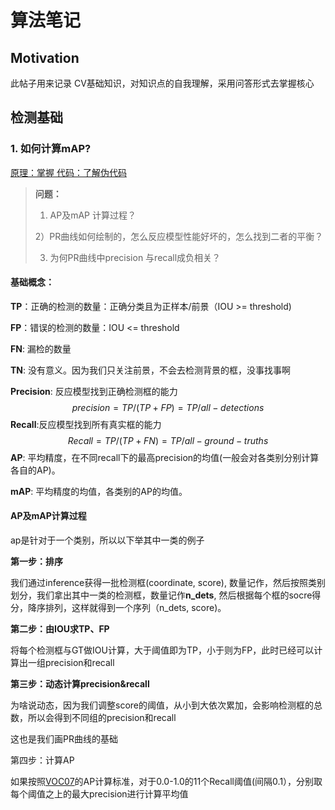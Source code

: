 

# 算法笔记

## Motivation

此帖子用来记录 CV基础知识，对知识点的自我理解，采用问答形式去掌握核心

## 检测基础

### 1. 如何计算mAP?

<u>原理：掌握   代码：了解伪代码</u>

> **问题：**
>
> 1)   AP及mAP 计算过程？
>
> 2）PR曲线如何绘制的，怎么反应模型性能好坏的，怎么找到二者的平衡？
>
> 3)  为何PR曲线中precision 与recall成负相关？

#### **基础概念**：

**TP**：正确的检测的数量：正确分类且为正样本/前景（IOU >= threshold)

**FP**：错误的检测的数量：IOU <= threshold

**FN**: 漏检的数量

**TN**: 没有意义。因为我们只关注前景，不会去检测背景的框，没事找事啊

**Precision**: 反应模型找到正确检测框的能力
$$
precision = TP/(TP + FP) = TP/all-detections
$$
**Recall**:反应模型找到所有真实框的能力
$$
Recall = TP/(TP+FN) = TP/all-ground-truths
$$
**AP**: 平均精度，在不同recall下的最高precision的均值(一般会对各类别分别计算各自的AP)。

**mAP**:  平均精度的均值，各类别的AP的均值。

#### AP及mAP计算过程

ap是针对于一个类别，所以以下举其中一类的例子

**第一步：排序**

我们通过inference获得一批检测框(coordinate, score), 数量记作，然后按照类别划分，我们拿出其中一类的检测框，数量记作**n_dets**, 然后根据每个框的socre得分，降序排列，这样就得到一个序列（n_dets, score)。

**第二步：由IOU求TP、FP**

将每个检测框与GT做IOU计算，大于阈值即为TP，小于则为FP，此时已经可以计算出一组precision和recall

**第三步：动态计算precision&recall**

为啥说动态，因为我们调整score的阈值，从小到大依次累加，会影响检测框的总数，所以会得到不同组的precision和recall

这也是我们画PR曲线的基础

第四步：计算AP

如果按照[VOC07](https://arleyzhang.github.io/articles/1dc20586/)的AP计算标准，对于0.0-1.0的11个Recall阈值(间隔0.1），分别取每个阈值之上的最大precision进行计算平均值



